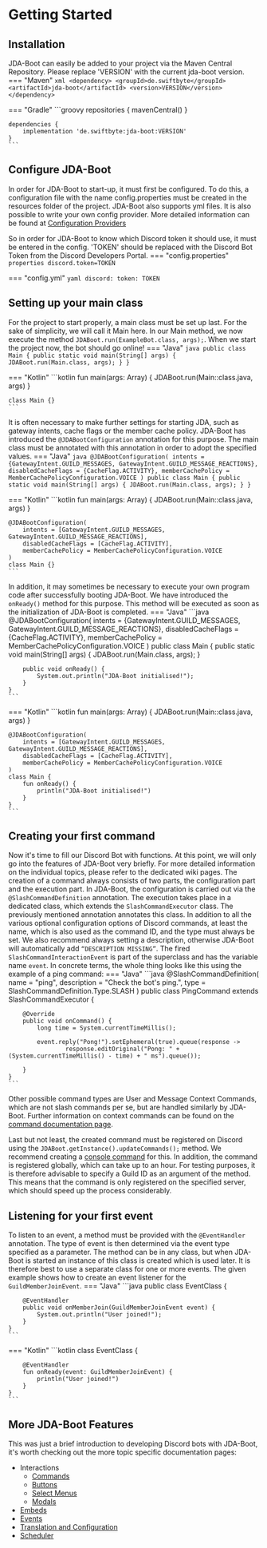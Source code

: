# Getting Started
## Installation
JDA-Boot can easily be added to your project via the Maven Central Repository. Please replace 'VERSION' with the current
jda-boot version.
=== "Maven"
    ```xml
    <dependency>
      <groupId>de.swiftbyte</groupId>
      <artifactId>jda-boot</artifactId>
      <version>VERSION</version>
    </dependency>
    ```

=== "Gradle"
    ```groovy
    repositories {
      mavenCentral()
    }
    
    dependencies {
        implementation 'de.swiftbyte:jda-boot:VERSION'
    }
    ```

## Configure JDA-Boot
In order for JDA-Boot to start-up, it must first be configured. To do this, a configuration file with the name config.properties must be created in the resources folder of the project. JDA-Boot also supports yml files. It is also possible to write your own config provider. More detailed information can be found at [Configuration Providers](translation-configuration.md#config-providers)

So in order for JDA-Boot to know which Discord token it should use, it must be entered in the config. 'TOKEN' should be replaced with the Discord Bot Token from the Discord Developers Portal.
=== "config.properties"
    ```properties
    discord.token=TOKEN
    ```

=== "config.yml"
    ```yaml
    discord:
        token: TOKEN
    ```

## Setting up your main class
For the project to start properly, a main class must be set up last. For the sake of simplicity, we will call it Main here. In our Main method, we now execute the method `JDABoot.run(ExampleBot.class, args);`. When we start the project now, the bot should go online!
=== "Java"
    ```java
    public class Main {
        public static void main(String[] args) {
            JDABoot.run(Main.class, args);
        }
    }
    ```

=== "Kotlin"
    ```kotlin
    fun main(args: Array<String>) {
        JDABoot.run(Main::class.java, args)
    }

    class Main {}
    ```

It is often necessary to make further settings for starting JDA, such as gateway intents, cache flags or the member cache policy. JDA-Boot has introduced the `@JDABootConfiguration` annotation for this purpose. The main class must be annotated with this annotation in order to adopt the specified values.
=== "Java"
    ```java
    @JDABootConfiguration(
        intents = {GatewayIntent.GUILD_MESSAGES, GatewayIntent.GUILD_MESSAGE_REACTIONS},
        disabledCacheFlags = {CacheFlag.ACTIVITY},
        memberCachePolicy = MemberCachePolicyConfiguration.VOICE
    )
    public class Main {
        public static void main(String[] args) {
            JDABoot.run(Main.class, args);
        }
    }
    ```

=== "Kotlin"
    ```kotlin
    fun main(args: Array<String>) {
        JDABoot.run(Main::class.java, args)
    }

    @JDABootConfiguration(
        intents = [GatewayIntent.GUILD_MESSAGES, GatewayIntent.GUILD_MESSAGE_REACTIONS],
        disabledCacheFlags = [CacheFlag.ACTIVITY],
        memberCachePolicy = MemberCachePolicyConfiguration.VOICE
    )
    class Main {}
    ```

In addition, it may sometimes be necessary to execute your own program code after successfully booting JDA-Boot. We have introduced the `onReady()` method for this purpose. This method will be executed as soon as the initialization of JDA-Boot is completed.
=== "Java"
    ```java
    @JDABootConfiguration(
        intents = {GatewayIntent.GUILD_MESSAGES, GatewayIntent.GUILD_MESSAGE_REACTIONS},
        disabledCacheFlags = {CacheFlag.ACTIVITY},
        memberCachePolicy = MemberCachePolicyConfiguration.VOICE
    )
    public class Main {
        public static void main(String[] args) {
            JDABoot.run(Main.class, args);
        }

        public void onReady() {
            System.out.println("JDA-Boot initialised!");
        }
    }
    ```

=== "Kotlin"
    ```kotlin
    fun main(args: Array<String>) {
        JDABoot.run(Main::class.java, args)
    }

    @JDABootConfiguration(
        intents = [GatewayIntent.GUILD_MESSAGES, GatewayIntent.GUILD_MESSAGE_REACTIONS],
        disabledCacheFlags = [CacheFlag.ACTIVITY],
        memberCachePolicy = MemberCachePolicyConfiguration.VOICE
    )
    class Main {
        fun onReady() {
            println("JDA-Boot initialised!")
        }
    }
    ```

## Creating your first command
Now it's time to fill our Discord Bot with functions. At this point, we will only go into the features of JDA-Boot very briefly. For more detailed information on the individual topics, please refer to the dedicated wiki pages. The creation of a command always consists of two parts, the configuration part and the execution part. In JDA-Boot, the configuration is carried out via the `@SlashCommandDefinition` annotation. The execution takes place in a dedicated class, which extends the `SlashCommandExecutor` class. The previously mentioned annotation annotates this class. In addition to all the various optional configuration options of Discord commands, at least the name, which is also used as the command ID, and the type must always be set. We also recommend always setting a description, otherwise JDA-Boot will automatically add `“DESCRIPTION MISSING”`. The fired `SlashCommandInteractionEvent` is part of the superclass and has the variable name `event`. In concrete terms, the whole thing looks like this using the example of a ping command:
=== "Java"
    ```java
    @SlashCommandDefinition(
            name = "ping",
            description = "Check the bot's ping.",
            type = SlashCommandDefinition.Type.SLASH
    )
    public class PingCommand extends SlashCommandExecutor {

        @Override
        public void onCommand() {
            long time = System.currentTimeMillis();

            event.reply("Pong!").setEphemeral(true).queue(response ->
                    response.editOriginal("Pong: " + (System.currentTimeMillis() - time) + " ms").queue());

        }
    }
    ```

Other possible command types are User and Message Context Commands, which are not slash commands per se, but are handled similarly by JDA-Boot. Further information on context commands can be found on the [command documentation page](commands.md). 

Last but not least, the created command must be registered on Discord using the `JDABoot.getInstance().updateCommands();` method. We recommend creating a [console command](commands.md#console-commands) for this. In addition, the command is registered globally, which can take up to an hour. For testing purposes, it is therefore advisable to specify a Guild ID as an argument of the method. This means that the command is only registered on the specified server, which should speed up the process considerably.

## Listening for your first event
To listen to an event, a method must be provided with the `@EventHandler` annotation. The type of event is then determined via the event type specified as a parameter. The method can be in any class, but when JDA-Boot is started an instance of this class is created which is used later. It is therefore best to use a separate class for one or more events. The given example shows how to create an event listener for the `GuildMemberJoinEvent`.
=== "Java"
    ```java
    public class EventClass {

        @EventHandler
        public void onMemberJoin(GuildMemberJoinEvent event) {
            System.out.println("User joined!");
        }
    }
    ```

=== "Kotlin"
    ```kotlin
    class EventClass {

        @EventHandler
        fun onReady(event: GuildMemberJoinEvent) {
            println("User joined!")
        }
    }
    ```

## More JDA-Boot Features
This was just a brief introduction to developing Discord bots with JDA-Boot, it's worth checking out the more topic specific documentation pages:

- Interactions
    - [Commands](commands.md)
    - [Buttons](buttons.md)
    - [Select Menus](select-menus.md)
    - [Modals](modals.md)
- [Embeds](embeds.md)
- [Events](events.md)
- [Translation and Configuration](translation-configuration.md)
- [Scheduler](scheduler.md)
